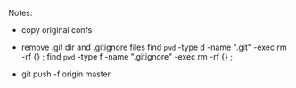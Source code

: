 Notes:
- copy original confs

- remove .git dir and .gitignore files
 find `pwd` -type d -name ".git" -exec rm -rf {} \;
 find `pwd` -type f -name ".gitignore" -exec rm -rf {} \;
- git push -f origin master

